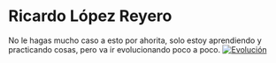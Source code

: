 # Ricardo López Reyero
No le hagas mucho caso a esto por ahorita, solo estoy aprendiendo y practicando cosas, pero va ir evolucionando poco a poco. 
[![Evolución](https://i.blogs.es/db3fc3/evolution/450_1000.jpg "Evolución")](https://i.blogs.es/db3fc3/evolution/450_1000.jpg "Evolución")